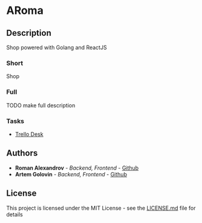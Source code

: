 # ARoma

## Description
Shop powered with Golang and ReactJS

### Short
Shop

### Full
TODO make full description

### Tasks
* [Trello Desk](https://trello.com/b/odFHaFib/aroma)


## Authors

* **Roman Alexandrov** - *Backend, Frontend* - [Github](https://github.com/AlexandrovRoman)
* **Artem Golovin** - *Backend, Frontend* - [Github](https://github.com/RustyGuard)

## License
This project is licensed under the MIT License - see the [LICENSE.md](https://github.com/Pogchamp-company/ARoma/blob/master/LICENSE) file for details
